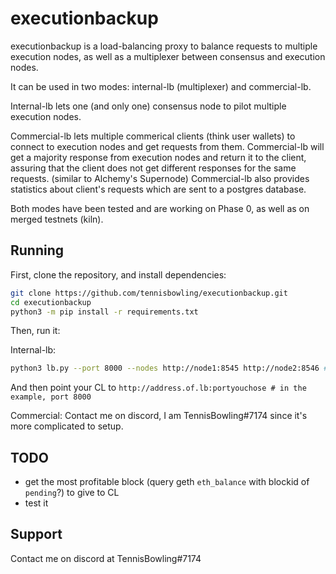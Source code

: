 # executionbackup

executionbackup is a load-balancing proxy to balance requests to multiple execution nodes, as well as a multiplexer between consensus and execution nodes.

It can be used in two modes: internal-lb (multiplexer) and commercial-lb.

Internal-lb lets one (and only one) consensus node to pilot multiple execution nodes.  

Commercial-lb lets multiple commerical clients (think user wallets) to connect to execution nodes and get requests from them. Commercial-lb will get a majority response from execution nodes and return it to the client, assuring that the client does not get different responses for the same requests. (similar to Alchemy's Supernode) Commercial-lb also provides statistics about client's requests which are sent to a postgres database.

Both modes have been tested and are working on Phase 0, as well as on merged testnets (kiln).

## Running

First, clone the repository, and install dependencies:

```bash
git clone https://github.com/tennisbowling/executionbackup.git
cd executionbackup
python3 -m pip install -r requirements.txt
```

Then, run it:

Internal-lb:

```bash
python3 lb.py --port 8000 --nodes http://node1:8545 http://node2:8546 # etc
```
And then point your CL to `http://address.of.lb:portyouchose # in the example, port 8000`

Commercial: Contact me on discord, I am TennisBowling#7174
since it's more complicated to setup.

## TODO
- get the most profitable block (query geth `eth_balance` with blockid of `pending`?) to give to CL
- test it

## Support
Contact me on discord at TennisBowling#7174

